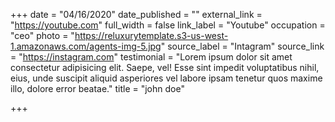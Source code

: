+++
date = "04/16/2020"
date_published = ""
external_link = "https://youtube.com"
full_width = false
link_label = "Youtube"
occupation = "ceo"
photo = "https://reluxurytemplate.s3-us-west-1.amazonaws.com/agents-img-5.jpg"
source_label = "Intagram"
source_link = "https://instagram.com"
testimonial = "Lorem ipsum dolor sit amet consectetur adipisicing elit. Saepe, vel! Esse sint impedit voluptatibus nihil, eius, unde suscipit aliquid asperiores vel labore ipsam tenetur quos maxime illo, dolore error beatae."
title = "john doe"

+++

